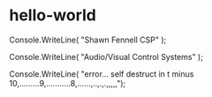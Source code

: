 # hello-world

Console.WriteLine( "Shawn Fennell CSP" );

Console.WriteLine( "Audio/Visual Control Systems" );





Console.WriteLine( "error... self destruct in t minus 10,.........9,...........8,......,..,.,.,,,,,");
